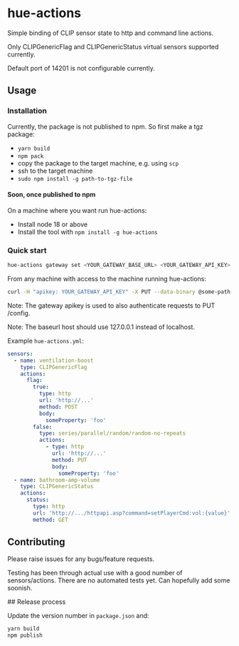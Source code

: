 # hue-actions

Simple binding of CLIP sensor state to http and command line actions.

Only CLIPGenericFlag and CLIPGenericStatus virtual sensors supported currently.

Default port of 14201 is not configurable currently.

## Usage

### Installation

Currently, the package is not published to npm. So first make a tgz package:

- `yarn build`
- `npm pack`
- copy the package to the target machine, e.g. using `scp`
- ssh to the target machine
- `sudo npm install -g path-to-tgz-file`

#### Soon, once published to npm

On a machine where you want run hue-actions:

- Install node 18 or above
- Install the tool with `npm install -g hue-actions`

### Quick start

```sh
hue-actions gateway set <YOUR_GATEWAY_BASE_URL> <YOUR_GATEWAY_API_KEY>
```

From any machine with access to the machine running hue-actions:

```sh
curl -H "apikey: YOUR_GATEWAY_API_KEY" -X PUT --data-binary @some-path-to/hue-actions.yml http://some-host:14201/config
```

Note: The gateway apikey is used to also authenticate requests to PUT /config.

Note: The baseurl host should use 127.0.0.1 instead of localhost.

Example `hue-actions.yml`:

```yml
sensors:
  - name: ventilation-boost
    type: CLIPGenericFlag
    actions:
      flag:
        true:
          type: http
          url: 'http://...'
          method: POST
          body:
            someProperty: 'foo'
        false:
          type: series/parallel/random/random-no-repeats
          actions:
            - type: http
              url: 'http://...'
              method: PUT
              body:
                someProperty: 'foo'
  - name: bathroom-amp-volume
    type: CLIPGenericStatus
    actions:
      status:
        type: http
        url: 'http://.../httpapi.asp?command=setPlayerCmd:vol:{value}'
        method: GET
```

## Contributing

Please raise issues for any bugs/feature requests.

Testing has been through actual use with a good number of sensors/actions. There are no automated tests yet. Can hopefully add some soonish.

## Release process

Update the version number in `package.json` and:

```sh
yarn build
npm publish
```
